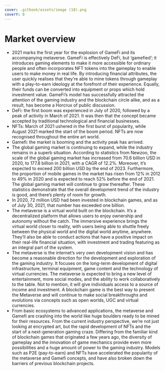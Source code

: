 ```yaml
---
cover: .gitbook/assets/image (18).png
coverY: 0
---
```


# Market overview

* 2021 marks the first year for the explosion of GameFi and its accompanying metaverse. GameFi is effectively DeFi, but ‘gamefied’; it introduces gaming elements to make it more accessible for ordinary people and often incorporates NFT tokens into the gameplay to enable users to make money in real life. By introducing financial attributes, the user quickly realises that they’re able to mine tokens through gameplay with a play-to-earn ideology at the forefront of their experience. Equally, their funds can be converted into equipment or props which hold investment value. GameFi’s model has successfully attracted the attention of the gaming industry and the blockchain circle alike, and as a result, has become a Horcrux of public discussion.
* DeFi: the first boom was experienced in July of 2020, followed by a peak of activity in March of 2021. It was then that the concept became accepted by traditional technological and financial businesses.&#x20;
* &#x20;NFTs: March of 2021 ushered in the first burst of popularity, while August 2021 marked the start of the boom period. NFTs are now recognised throughout the entire art world.
* Gamefi: the market is booming and the activity peak has arrived.
* The global gaming market is continuing to expand, while the industry remains in a superb situation. According to statistics from Newzoo, the scale of the global gaming market has increased from 70.6 billion USD in 2020, to 177.8 billion in 2021, with a CAGR of 12.2%. Moreover, it’s expected to exceed 200 billion USD by the end of 2023. Furthermore, the proportion of mobile games in the market has risen from 12% in 2012 to 49% in 2020 and is expected to reach 52% before the end of 2021. The global gaming market will continue to grow thereafter. These statistics demonstrate that the overall development trend of the industry is good, and there’s plenty of room for growth.
* In 2020, 72 million USD had been invested in blockchain games, and as of July 30, 2021, that number has exceeded one billion.
* The metaverse is a virtual world built on the blockchain. It’s a decentralized platform that allows users to enjoy ownership and autonomy without the catch. The immersive experience brings the virtual world closer to reality, with users being able to shuttle freely between the physical world and the digital world anytime, anywhere. They’ll also be able to conduct actions that have a positive impact on their real-life financial situation, with investment and trading featuring as an integral part of the system.
* The metaverse is the internet’s very own development vision and has become a reasonable direction for the development and exploration of the gaming industry. It focuses on the long-term development of digital infrastructure, terminal equipment, game content and the technology of virtual currencies. The metaverse is expected to bring a new level of entertainment, more social modes, and the ability to work collaboratively to the table. Not to mention, it will give individuals access to a source of income and investment. A blockchain game is the best way to present the Metaverse and will continue to make social breakthroughs and evolutions via concepts such as open worlds, UGC and virtual currencies.
* From basic ecosystems to advanced applications, the metaverse and Gamefi are crashing into the world like huge boulders ready to be mined for their resources. From the current industry perspective, we’re not just looking at encrypted art, but the rapid development of NFTs and the start of a next-generation gaming craze. Differing from the familiar kind of blockchain games that originated a few years ago, the diversity of gameplay and the innovation of game mechanics provide even more possibilities and a huge amount of power to the gaming industry. Models such as P2E (pay-to-earn) and NFTs have accelerated the popularity of the metaverse and Gamefi concepts, and have also broken down the barriers of previous blockchain projects.

